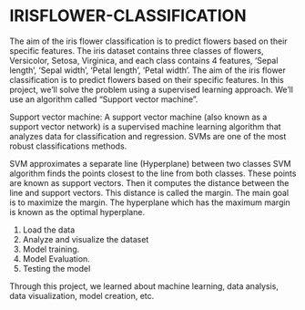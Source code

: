 # IRISFLOWER-CLASSIFICATION

The aim of the iris flower classification is to predict flowers based on their specific features.
The iris dataset contains three classes of flowers, Versicolor, Setosa, Virginica, and each class contains 4 features, ‘Sepal length’, ‘Sepal width’, ‘Petal length’, ‘Petal width’.
The aim of the iris flower classification is to predict flowers based on their specific features.
In this project, we’ll solve the problem using a supervised learning approach. We’ll use an algorithm called “Support vector machine”.

Support vector machine: A support vector machine (also known as a support vector network) is a supervised machine learning algorithm that analyzes data for classification and regression. 
SVMs are one of the most robust classifications methods.

SVM approximates a separate line (Hyperplane) between two classes
SVM algorithm finds the points closest to the line from both classes. These points are known as support vectors. Then it computes the distance between the line and support vectors. This distance is called the margin.
The main goal is to maximize the margin. The hyperplane which has the maximum margin is known as the optimal hyperplane.

1. Load the data
2. Analyze and visualize the dataset
3. Model training.
4. Model Evaluation.
5. Testing the model

Through this project, we learned about machine learning, data analysis, data visualization, model creation, etc.
